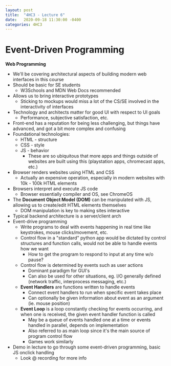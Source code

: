 ```yaml
---
layout: post
title:  "4HC3 - Lecture 6"
date:   2020-09-18 11:30:00 -0400
categories: 4HC3
---
```


Event-Driven Programming
===

**Web Programming**
- We'll be covering architectural aspects of building modern web interfaces in this course
- Should be basic for SE students
    - W3Schools and MDN Web Docs recommended 
- Allows us to bring interactive prototypes
    - Sticking to mockups would miss a lot of the CS/SE involved in the interactivity of interfaces
- Technology and architects matter for good UI with respect to UI goals
    - Performance, subjective satisfaction, etc.
- Front-end has a reputation for being less challenging, but things have advanced, and got a bit more complex and confusing
- Foundational technologies:
    - HTML - structure
    - CSS - style
    - JS - behavior
        - These are so ubiquitous that more apps and things outside of websites are built using this (playstation apps, chromecast apps, etc.)
- Browser renders websites using HTML and CSS
    - Actually an expensive operation, especially in modern websites with 10k - 100k HTML elements
- Browsers interpret and execute JS code
    - Browser essentially compiler and OS, see ChromeOS
- The **Document Object Model (DOM)** can be manipulated with JS, allowing us to create/edit HTML elements themselves
    - DOM manipulation is key to making sites interactive
- Typical backend architecture is a server/client arch
- Event-drive programming
    - Write programs to deal with events happening in real time like keystrokes, mouse clicks/movement, etc.
    - Control flow in a "standard" python app would be dictated by control structures and function calls, would not be able to handle events how we want
        - How to get the program to respond to input at any time w/o pause?
    - Control flow is determined by events such as user actions
        - Dominant paradigm for GUI's
        - Can also be used for other situations, eg. I/O generally defined (network traffic, interprocess messaging, etc.)
    - **Event Handlers** are functions written to handle events
        - Connect event handlers to run when specific event takes place
        - Can optionally be given information about event as an argument (ie. mouse position)
    - **Event Loop** is a loop constantly checking for events occurring, and when one is received, the given event handler function is called
        - May be a queue of events handled one at a time or events handled in parallel, depends on implementation
        - Also referred to as main loop since it's the main source of program control flow
        - Games work similarly
- Demo in lecture to go through some event-driven programming, basic JS onclick handling
    - Look @ recording for more info
